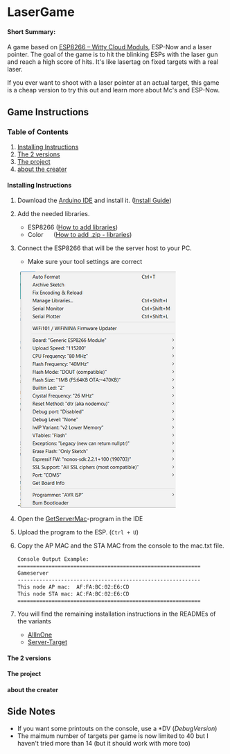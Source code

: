 # LaserGame
#### Short Summary:
A game based on [ESP8266 – Witty Cloud Moduls](https://www.ebay.de/itm/ESP8266-Serial-WIFI-Witty-Cloud-Development-Board-ESP-12F-Module-MINI-nodemcu/173615398063?_trkparms=aid%3D1110001%26algo%3DSPLICE.SIM%26ao%3D2%26asc%3D20160323102634%26meid%3D3aa4e928f3964fcbb2f8c6cbc12c2c0f%26pid%3D100623%26rk%3D2%26rkt%3D6%26sd%3D222081069541%26itm%3D173615398063%26pmt%3D0%26noa%3D1%26pg%3D2047675&_trksid=p2047675.c100623.m-1), ESP-Now and a laser pointer. The goal of the game is to hit the blinking ESPs with the laser gun and reach a high score of hits.
It's like lasertag on fixed targets with a real laser.

If you ever want to shoot with a laser pointer at an actual target, this game is a cheap version to try this out and learn more about Mc's and ESP-Now.


## Game Instructions

### Table of Contents

   1. [Installing Instructions](https://github.com/JeroPlay/LG/blob/master/docs/README.md#installing-instructions)
   2. [The 2 versions](https://github.com/JeroPlay/LG/blob/master/docs/README.md#the-2-versions)
   3. [The project](https://github.com/JeroPlay/LG/blob/master/docs/README.md#the-project)
   4. [about the creater](https://github.com/JeroPlay/LG/blob/master/docs/README.md#about-the-creater)

#### Installing Instructions

1. Download the [Arduino IDE](https://www.arduino.cc/en/main/software) and install it. ([Install Guide](https://www.arduino.cc/en/Guide/HomePage))

2. Add the needed libraries. 

   - ESP8266 ([How to add libraries](https://randomnerdtutorials.com/how-to-install-esp8266-board-arduino-ide/))
   - Color   &nbsp; &nbsp; &nbsp;([How to add .zip - libraries](https://www.arduino.cc/en/Guide/Libraries))
   
3. Connect the ESP8266 that will be the server host to your PC.

   - Make sure your tool settings are correct
   
   -![Settings in Tools](https://github.com/JeroPlay/LG/blob/master/SecretFiles/Settings%20for%20Tools.png)

4. Open the [GetServerMac]()-program in the IDE

5. Upload the program to the ESP. (`Ctrl + U`)

6. Copy the AP MAC and the STA MAC from the console to the mac.txt file.

   ```
   Console Output Example:
   ===========================================================
   Gameserver
   -----------------------------------------------------------
   This node AP mac:  AF:FA:BC:02:E6:CD
   This node STA mac: AC:FA:BC:02:E6:CD
   ===========================================================
   ```
   
  7. You will find the remaining installation instructions in the READMEs of the variants
  
      - [AllInOne]()     
      - [Server-Target]()
      
      
 #### The 2 versions
 
 #### The project
  
 #### about the creater
      

## Side Notes
* If you want some printouts on the console, use a \*DV (_DebugVersion_)
* The maimum number of targets per game is now limited to 40 but I haven't tried more than 14 (but it should work with more too) 


